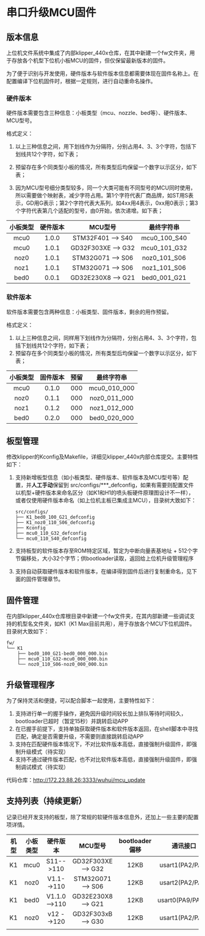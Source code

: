 # 串口升级MCU固件



## 版本信息

上位机文件系统中集成了内部klipper_440x仓库，在其中新建一个fw文件夹，用于存放各个机型下位机小板MCU的固件，但仅保留最新版本的固件。

为了便于识别与开发使用，硬件版本与软件版本信息都需要体现在固件名称上。在配置编译下位机固件时，根据一定规则，进行自动重命名操作。



### 硬件版本

硬件版本需要包含三种信息：小板类型（mcu、nozzle、bed等）、硬件版本、MCU型号。

格式定义：

1. 以上三种信息之间，用下划线作为分隔符，分别占用4、3、3个字符，包括下划线共12个字符，如下表；
2. 预留存在多个同类型小板的情况，所有类型后均保留一个数字以示区分，如下表；

2. 因为MCU型号细分类型较多，同一个大类可能有不同型号的MCU同时使用，所以需要做个映射表，减少字符占用。第1个字符代表厂商品牌，如ST用S表示，GD用G表示；第2个字符代表大系列，如4xx用4表示，0xx用0表示；第3个字符代表第几个适配的型号，由0开始，依次递增。如下表；

| 小板类型 | 硬件版本 |      MCU型号       |  最终字符串  |
| :------: | :------: | :----------------: | :----------: |
|   mcu0   |  1.0.0   | STM32F401 --> S40  | mcu0_100_S40 |
|   mcu0   |  1.0.1   | GD32F303XE --> G32 | mcu0_101_G32 |
|   noz0   |  1.0.1   | STM32G071 --> S06  | noz0_101_S06 |
|   noz1   |  1.0.1   | STM32G071 --> S06  | noz1_101_S06 |
|   bed0   |  0.0.1   | GD32E230X8 --> G21 | bed0_001_G21 |



### 软件版本

软件版本需要包含两种信息：小板类型、固件版本，剩余的用作预留。

格式定义：

1. 以上三种信息之间，同样用下划线作为分隔符，分别占用4、3、3个字符，包括下划线共12个字符，如下表；
2. 预留存在多个同类型小板的情况，所有类型后均保留一个数字以示区分，如下表；

| 小板类型 | 固件版本 | 预留 |  最终字符串  |
| :------: | :------: | :--: | :----------: |
|   mcu0   |  0.1.0   | 000  | mcu0_010_000 |
|   noz0   |  0.1.1   | 000  | noz0_011_000 |
|   noz1   |  0.1.2   | 000  | noz1_012_000 |
|   bed0   |  0.2.0   | 000  | bed0_020_000 |



## 板型管理

修改klipper的Kconfig及Makefile，详细见klipper_440x内部仓库提交。主要特性如下：

1. 支持新增板型信息（如小板类型、硬件版本、软件版本及MCU型号等）配置，并**人工手动**保留到 src/configs/***_defconfig，如果有需要则配置文件以机型+硬件版本来命名区分（如K1和H1的喷头板硬件原理图设计不一样），或者仅使用硬件版本命名（如上位机主板已集成主MCU），目录树大致如下：

   ```
   src/configs/
   ├── K1_bed0_100_G21_defconfig
   ├── K1_noz0_110_S06_defconfig
   ├── Kconfig
   ├── mcu0_110_G32_defconfig
   └── mcu0_110_S40_defconfig
   ```

2. 支持板型的软件版本存至ROM特定区域，暂定为中断向量表基地址 + 512个字节偏移处，大小32个字节；供bootloader读取，返回给上位机升级管理程序

3. 支持自动获取硬件版本和软件版本，在编译得到固件后进行复制重命名，见下面的固件管理章节。



## 固件管理

在内部klipper_440x仓库根目录中新建一个fw文件夹，在其内部新建一些调试支持的机型名文件夹，如K1（K1 Max目前共用），用于存放各个MCU下位机固件。目录树大致如下：

```
fw/
└── K1
    ├── bed0_100_G21-bed0_000_000.bin
    ├── mcu0_110_G32-mcu0_000_000.bin
    └── noz0_110_S06-noz0_000_000.bin
```



## 升级管理程序

为了保持灵活和便捷，可以配合脚本一起使用，主要特性如下：

1. 支持进行单一的握手操作，避免因升级时间较长加上排队等待时间较久，bootloader已超时（暂定15秒）并跳转启动APP
2. 在已握手前提下，支持单独获取硬件版本和软件版本返回，在shell脚本中寻找匹配，确定是否需要升级，不需要则直接跳转启动APP
3. 支持在匹配硬件版本情况下，不对比软件版本高低，直接强制升级固件，即强制升级模式（待实现）
4. 支持不通过硬件版本匹配，也不对比软件版本高低，直接强制升级固件，即强制调试模式（待实现）

代码仓库：http://172.23.88.26:3333/wuhui/mcu_update



## 支持列表（持续更新）

记录已经开发支持的板型，除了常规的软硬件版本信息外，还加上一些主要的配置项详情。

| 机型 | 小板类型 |   硬件版本   |      MCU型号       | bootloader偏移 |     通讯接口     | 串口波特率 |    GPIO初始化    |       板型配置文件        |
| :--: | :------: | :----------: | :----------------: | :------------: | :--------------: | :--------: | :--------------: | :-----------------------: |
|  K1  |   mcu0   |  S11-->110   | GD32F303XE --> G32 |      12KB      | usart1(PA2/PA3)  |   230400   |     PC7,PB0      |  mcu0_110_G32_defconfig   |
|  K1  |   noz0   |  V1.1-->110  | STM32G071 --> S06  |      12KB      | usart2(PA2/PA3)  |   230400   | !PB14,!PB15,!PA8 | K1_noz0_110_S06_defconfig |
|  K1  |   bed0   | V1.1.0-->110 | GD32E230X8 --> G21 |      12KB      | usart0(PA9/PA10) |   230400   |        无        | K1_bed0_110_G21_defconfig |
|  K1  |   noz0   | v12 -->120   | GD32F303xB --> G30 |      12KB      | usart1(PA2/PA3)  |   230400   | !PB5,!PB6,!PB7   | K1_noz0_120_G30_defconfig |
|      |          |              |                    |                |                  |            |                  |                           |

